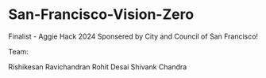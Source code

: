 # San-Francisco-Vision-Zero
Finalist - Aggie Hack 2024 Sponsered by City and Council of San Francisco!

Team:

Rishikesan Ravichandran
Rohit Desai 
Shivank Chandra
